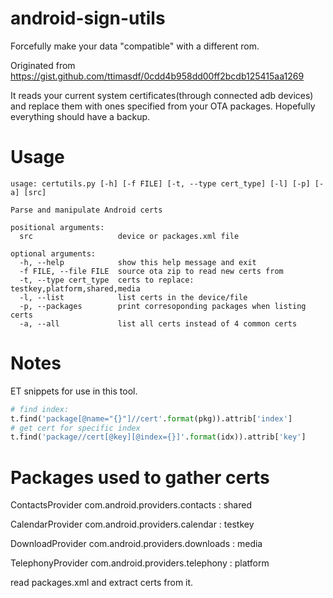 # android-sign-utils
Forcefully make your data "compatible" with a different rom.

Originated from https://gist.github.com/ttimasdf/0cdd4b958dd00ff2bcdb125415aa1269

It reads your current system certificates(through connected adb devices) and replace them with ones specified from your OTA packages. Hopefully everything should have a backup.

# Usage

```
usage: certutils.py [-h] [-f FILE] [-t, --type cert_type] [-l] [-p] [-a] [src]

Parse and manipulate Android certs

positional arguments:
  src                   device or packages.xml file

optional arguments:
  -h, --help            show this help message and exit
  -f FILE, --file FILE  source ota zip to read new certs from
  -t, --type cert_type  certs to replace: testkey,platform,shared,media
  -l, --list            list certs in the device/file
  -p, --packages        print corresoponding packages when listing certs
  -a, --all             list all certs instead of 4 common certs
```


# Notes

ET snippets for use in this tool.
```py
# find index:
t.find('package[@name="{}"]//cert'.format(pkg)).attrib['index']
# get cert for specific index
t.find('package//cert[@key][@index={}]'.format(idx)).attrib['key']
```

# Packages used to gather certs
ContactsProvider com.android.providers.contacts : shared

CalendarProvider com.android.providers.calendar : testkey

DownloadProvider com.android.providers.downloads : media

TelephonyProvider com.android.providers.telephony : platform


read packages.xml and extract certs from it.
